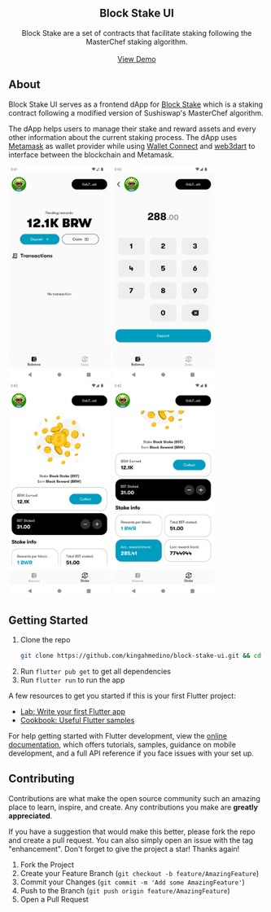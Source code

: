 <div align="center">
  <h2 align="center">Block Stake UI</h2>

  <p align="center">
    Block Stake are a set of contracts that facilitate staking following the MasterChef staking algorithm.
    <br />
    <br />
    <a href="#" target="_blank" rel="noopener noreferrer">View Demo</a>
  </p>
</div>

## About

Block Stake UI serves as a frontend dApp for <a href="https://github.com/kingahmedino/block-stake.git" target="_blank" rel="noopener noreferrer">Block Stake</a> which is a staking contract following a modified version of Sushiswap's MasterChef algorithm.

The dApp helps users to manage their stake and reward assets and every other information about the current staking process. The dApp uses <a href="https://metamask.io/" target="_blank" rel="noopener noreferrer">Metamask</a> as wallet provider while using <a href="https://walletconnect.com/" target="_blank" rel="noopener noreferrer">Wallet Connect</a> and <a href="https://pub.dev/packages/web3dart" target="_blank" rel="noopener noreferrer">web3dart</a> to interface between the blockchain and Metamask.

<img src="app-images/balances.png" width="200"> <img src="app-images/deposit.png" width="200"> <img src="app-images/stake-1.png" width="200"> <img src="app-images/stake-2.png" width="200">

## Getting Started

1. Clone the repo
   ```sh
   git clone https://github.com/kingahmedino/block-stake-ui.git && cd block-stake-ui
   ```
2. Run `flutter pub get` to get all dependencies
3. Run `flutter run` to run the app

A few resources to get you started if this is your first Flutter project:

- [Lab: Write your first Flutter app](https://docs.flutter.dev/get-started/codelab)
- [Cookbook: Useful Flutter samples](https://docs.flutter.dev/cookbook)

For help getting started with Flutter development, view the
[online documentation](https://docs.flutter.dev/), which offers tutorials,
samples, guidance on mobile development, and a full API reference if you face issues with your set up.

## Contributing

Contributions are what make the open source community such an amazing place to learn, inspire, and create. Any contributions you make are **greatly appreciated**.

If you have a suggestion that would make this better, please fork the repo and create a pull request. You can also simply open an issue with the tag "enhancement".
Don't forget to give the project a star! Thanks again!

1. Fork the Project
2. Create your Feature Branch (`git checkout -b feature/AmazingFeature`)
3. Commit your Changes (`git commit -m 'Add some AmazingFeature'`)
4. Push to the Branch (`git push origin feature/AmazingFeature`)
5. Open a Pull Request
